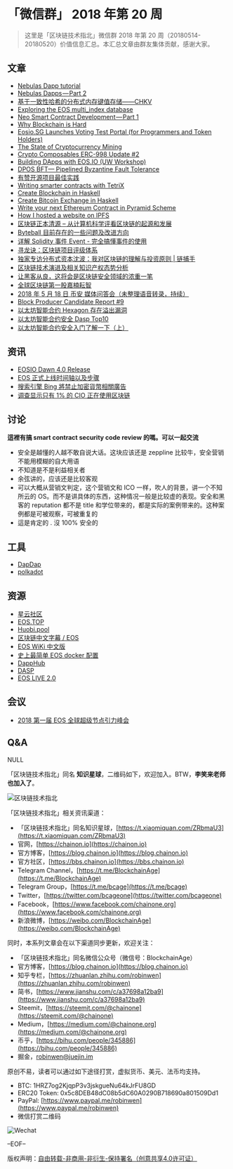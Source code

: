 # 「微信群」 2018 年第 20 周

> 这里是「区块链技术指北」微信群 2018 年第 20 周（20180514-20180520）价值信息汇总。本汇总文章由群友集体贡献，感谢大家。

## 文章

* [Nebulas Dapp tutorial](https://bbs.chainon.io/d/417-nebulas-dapp-tutorial)
* [Nebulas Dapps — Part 2](https://bbs.chainon.io/d/418-nebulas-dapps-part-2)
* [基于一致性哈希的分布式内存键值存储——CHKV](https://bbs.chainon.io/d/420-chkv)
* [Exploring the EOS multi_index database](https://bbs.chainon.io/d/424-exploring-the-eos-multi-index-database)
* [Neo Smart Contract Development — Part 1](https://bbs.chainon.io/d/425-neo-smart-contract-development-part-1)
* [Why Blockchain is Hard](https://bbs.chainon.io/d/427-why-blockchain-is-hard)
* [Eosio.SG Launches Voting Test Portal (for Programmers and Token Holders)](https://bbs.chainon.io/d/429-eosio-sg-launches-voting-test-portal-for-programmers-and-token-holders)
* [The State of Cryptocurrency Mining](https://bbs.chainon.io/d/430-the-state-of-cryptocurrency-mining)
* [Crypto Composables ERC-998 Update #2](https://bbs.chainon.io/d/431-crypto-composables-erc-998-update-2)
* [Building DApps with EOS.IO (UW Workshop)](https://bbs.chainon.io/d/432-building-dapps-with-eos-io-uw-workshop)
* [DPOS BFT— Pipelined Byzantine Fault Tolerance](https://bbs.chainon.io/d/433-dpos-bft-pipelined-byzantine-fault-tolerance)
* [有赞开源项目最佳实践](https://bbs.chainon.io/d/435-github)
* [Writing smarter contracts with TetriX](https://bbs.chainon.io/d/436-writing-smarter-contracts-with-tetrix)
* [Create Blockchain in Haskell](https://bbs.chainon.io/d/437-create-blockchain-in-haskell)
* [Create Bitcoin Exchange in Haskell](https://bbs.chainon.io/d/438-create-bitcoin-exchange-in-haskell)
* [Write your next Ethereum Contract in Pyramid Scheme](https://bbs.chainon.io/d/439-write-your-next-ethereum-contract-in-pyramid-scheme)
* [How I hosted a website on IPFS](https://bbs.chainon.io/d/440-how-i-hosted-a-website-on-ipfs)
* [区块链正本清源 – 从计算机科学评看区块链的起源和发展](https://mp.weixin.qq.com/s/RCEv1Ul-anXfPk_1_rAD-w)
* [Byteball 目前存在的一些问题及改进方向](https://www.daglabs.io/2018/05/13/byteball-flaws)
* [详解 Solidity 事件 Event - 完全搞懂事件的使用](https://learnblockchain.cn/2018/05/09/solidity-event/)
* [寻龙诀：区块链项目评级体系](https://mp.weixin.qq.com/s/9PyWmr6TbrfoohGu4b19qw)
* [独家专访分布式资本沈波：我对区块链的理解与投资原则 | 链捕手](https://mp.weixin.qq.com/s/oiJA02DrTrKeCDhl8gSs1A)
* [区块链技术演进及相关知识产权态势分析](https://mp.weixin.qq.com/s/L-cLPe6u0-FkFt-fUSEjHQ)
* [让黑客从良，这将会是区块链安全领域的浓重一笔](https://mp.weixin.qq.com/s/ApMxEWpQY9cG6Kagel-_ww)
* [全球区块链第一股嘉楠耘智](https://mp.weixin.qq.com/s/OoYwbnvzqlfd6ykewK_VxA)
* [2018 年 5 月 18 日 币安 媒体问答会（未整理语音转录，持续）](https://note.youdao.com/share/index.html?id=4ff90efc46280b99d13e053f30f30905)
* [Block Producer Candidate Report #9](https://bbs.chainon.io/d/445-block-producer-candidate-report-9)
* [以太坊智能合约 Hexagon 存在溢出漏洞](https://bbs.chainon.io/d/448-hexagon)
* [以太坊智能合约安全 Dasp Top10](https://bbs.chainon.io/d/449-dasp-top10)
* [以太坊智能合约安全入门了解一下（上）](https://bbs.chainon.io/d/451-ethereum)

## 资讯

* [EOSIO Dawn 4.0 Release](https://bbs.chainon.io/d/419-eosio-dawn-4-0-release)
* [EOS 正式上线时间轴以及步骤](https://bbs.chainon.io/d/426-eos)
* [搜索引擎 Bing 將禁止加密貨幣相關廣告](https://bbs.chainon.io/d/434-bing)
* [调查显示只有 1% 的 CIO 正在使用区块链](https://mp.weixin.qq.com/s/--4XCco_jcVBuX7T2oj8Dw)

## 讨论

**這裡有搞 smart contract security code review 的嗎。可以一起交流**

* 安全是越懂的人越不敢自说大话。这块应该还是 zeppline 比较牛，安全营销不能用模糊的自大用语
* 不知道是不是利益相关者
* 余弦讲的，应该还是比较客观
* 可以大概从营销文判定，这个营销文和 ICO 一样，吹人的背景，讲一个不知所云的 OS。而不是讲具体的东西，这种情况一般是比较虚的表现。安全和黑客的 reputation 都不是 title 和学位带来的，都是实际的案例带来的。这种案例都是可被观察，可被重复的
* 這是肯定的 . 沒 100% 安全的

## 工具

* [DapDap](https://bbs.chainon.io/d/422-dapdap)
* [polkadot](https://bbs.chainon.io/d/446-polkadot)

## 资源

* [星云社区](https://bbs.chainon.io/d/415-nebulas)
* [EOS.TOP](https://bbs.chainon.io/d/416-eos-top)
* [Huobi.pool](https://bbs.chainon.io/d/428-huobi-pool)
* [区块链中文字幕 / EOS](https://bbs.chainon.io/d/441-eos)
* [EOS WiKi 中文版](https://bbs.chainon.io/d/442-eos-wiki)
* [史上最简单 EOS docker 配置](https://bbs.chainon.io/d/443-eos-docker)
* [DappHub](https://bbs.chainon.io/d/444-dapphub)
* [DASP](https://bbs.chainon.io/d/450-dasp)
* [EOS LIVE 2.0](https://eos.live)

## 会议

* [2018 第一届 EOS 全球超级节点引力峰会](http://qdzb.pailixiang.com/album_ia71730581.html)

## Q&A

NULL

「区块链技术指北」同名 **知识星球**，二维码如下，欢迎加入。BTW，**李笑来老师也加入了**。

![区块链技术指北](https://i.imgur.com/RBmpxTL.png)

「区块链技术指北」相关资讯渠道：

* 「区块链技术指北」同名知识星球，[https://t.xiaomiquan.com/ZRbmaU3](https://t.xiaomiquan.com/ZRbmaU3)
* 官网，[https://chainon.io](https://chainon.io)
* 官方博客，[https://blog.chainon.io](https://blog.chainon.io)
* 官方社区，[https://bbs.chainon.io](https://bbs.chainon.io)
* Telegram Channel，[https://t.me/BlockchainAge](https://t.me/BlockchainAge)
* Telegram Group，[https://t.me/bcage](https://t.me/bcage)
* Twitter，[https://twitter.com/bcageone](https://twitter.com/bcageone)
* Facebook，[https://www.facebook.com/chainone.org](https://www.facebook.com/chainone.org)
* 新浪微博，[https://weibo.com/BlockchainAge](https://weibo.com/BlockchainAge)

同时，本系列文章会在以下渠道同步更新，欢迎关注：

* 「区块链技术指北」同名微信公众号（微信号：BlockchainAge）
* 官方博客，[https://blog.chainon.io](https://blog.chainon.io)
* 知乎专栏，[https://zhuanlan.zhihu.com/robinwen](https://zhuanlan.zhihu.com/robinwen)
* 简书，[https://www.jianshu.com/c/a37698a12ba9](https://www.jianshu.com/c/a37698a12ba9)
* Steemit，[https://steemit.com/@chainone](https://steemit.com/@chainone)
* Medium，[https://medium.com/@chainone.org](https://medium.com/@chainone.org)
* 币乎，[https://bihu.com/people/345886](https://bihu.com/people/345886)
* 掘金，[robinwen@juejin.im](https://juejin.im/user/5673ccae60b2260ee435f89a/posts)

原创不易，读者可以通过如下途径打赏，虚拟货币、美元、法币均支持。

* BTC: 1HRZ7og2KjqpP3v3jskgueNu64kJrFU8GD
* ERC20 Token: 0x5c8DEB48dC08b5dC60A0290B718690a801509Dd1
* PayPal: [https://www.paypal.me/robinwen](https://www.paypal.me/robinwen)
* 微信打赏二维码

![Wechat](https://i.imgur.com/hKyy9lI.jpg)

–EOF–

版权声明：[自由转载-非商用-非衍生-保持署名（创意共享4.0许可证）](http://creativecommons.org/licenses/by-nc-nd/4.0/deed.zh)
